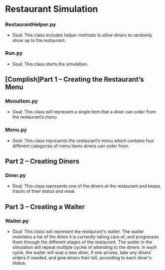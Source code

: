 # Restaurant Simulation
 
### RestaurantHelper.py
-	Goal: This class includes helper methods to allow diners to randomly show up to the restaurant.

### Run.py
-	Goal: This class starts the simulation.

## [Complish]Part 1 – Creating the Restaurant’s Menu 

### MenuItem.py
-	Goal: This class will represent a single item that a diner can order from the restaurant’s menu

### Menu.py
-	Goal: This class represents the restaurant’s menu which contains four different categories of menu items diners can order from.

## Part 2 – Creating Diners

### Diner.py
- Goal: This class represents one of the diners at the restaurant and keeps tracks of their status and meal.

## Part 3 – Creating a Waiter

### Waiter.py
- Goal: This class will represent the restaurant's waiter. The waiter maintains a list of the dines it is currently taking care of, and progresses them through the different stages of the restaurant. The waiter in the simulation will repeat multiple cycles of attending to the diners. In each cycle, the waiter will seat a new diner, if one arrives, take any diners' orders if needed, and give diners their bill, according to each diner's status.
